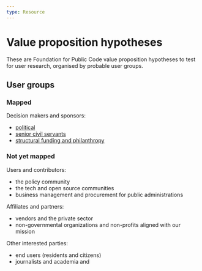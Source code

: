 ```yaml
---
type: Resource
---
```


# Value proposition hypotheses

These are Foundation for Public Code value proposition hypotheses to test for user research, organised by probable user groups.

## User groups

### Mapped

Decision makers and sponsors:

* [political](political.md)
* [senior civil servants](senior-civil-servants.md)
* [structural funding and philanthropy](structural-funding-philanthropy.md)

### Not yet mapped

Users and contributors:

* the policy community
* the tech and open source communities
* business management and procurement for public administrations

Affiliates and partners:
* vendors and the private sector
* non-governmental organizations and non-profits aligned with our mission

Other interested parties:
* end users (residents and citizens)
* journalists and academia and 
